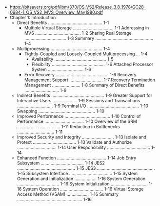 - https://bitsavers.org/pdf/ibm/370/OS_VS2/Release_3.8_1978/GC28-0984-1_OS_VS2_MVS_Overview_May1980.pdf
- Chapter 1: Introduction
	- Direct Benefits ............................................ 1-1
		- Multiple Virtual Storage ................................. 1-1
		      Addressing in MVS ..................................... 1-2
		      Sharing Real Storage .................................. 1-3
		      Summary ............................................... 1-4
	- Multiprocessing .......................................... 1-4
		- Tightly-Coupled and Loosely-Coupled Multiprocessing ... 1-4
			- Availability .......................................... 1-5
			- Flexibility ........................................... 1-6
			      Attached Processor System ............................. 1-6
		- Error Recovery ........................................... 1-6
		      Recovery Management Support ........................... 1-7
		      Recovery Termination Management ....................... 1-8
		      Summary of Direct Benefits ............................ 1-9
	- Indirect Benefits ........................................... 1-9
	   Greater Support for Interactive Users .................... 1-9
	      Sessions and Transactions ............................. 1-9
	      Terminal I/O .......................................... 1-10
	      Swapping .............................................. 1-10
	- Improved Performance ..................................... 1-10
	      Control of Performance ................................ 1-10
	      Overview of the SRM ................................... 1-11
	      Reduction in Bottlenecks .............................. 1-11
	- Improved Security and Integrity .......................... 1-13
	      Isolate and Protect ................................... 1-13
	      Validate and Authorize ................................ 1-14
	      User Responsibility ................................... 1-14
	- Enhanced Function ........................................ 1-14
	      Job Entry Subsystem ................................... 1-14
	         JES2 ............................................... 1-15
	         JES3 ............................................... 1-15
	      Subsystem Interface ................................... 1-15
	      System Generation and Initialization .................. 1-16
	         System Generation .................................. 1-16
	         System Initialization .............................. 1-16
	         System Operation ................................... 1-16
	      Virtual Storage Access Method (VSAM) .................. 1-16
	  Summary ..................................................... 1-16